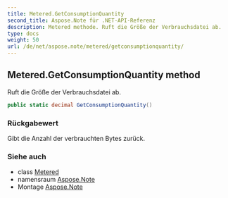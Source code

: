 ```yaml
---
title: Metered.GetConsumptionQuantity
second_title: Aspose.Note für .NET-API-Referenz
description: Metered methode. Ruft die Größe der Verbrauchsdatei ab.
type: docs
weight: 50
url: /de/net/aspose.note/metered/getconsumptionquantity/
---
```

## Metered.GetConsumptionQuantity method

Ruft die Größe der Verbrauchsdatei ab.

```csharp
public static decimal GetConsumptionQuantity()
```

### Rückgabewert

Gibt die Anzahl der verbrauchten Bytes zurück.

### Siehe auch

* class [Metered](../)
* namensraum [Aspose.Note](../../metered/)
* Montage [Aspose.Note](../../../)


